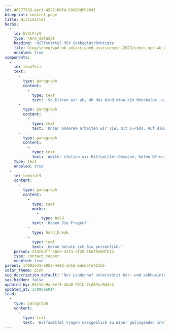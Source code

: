 ```yaml
---
id: 46777538-aec1-4527-b6f4-69909d9b26d1
blueprint: content_page
title: Hilfsmittel
heros:
  -
    id: bV3LFry9
    type: hero_default
    heading: 'Hilfsmittel für Sehbeeinträchtigte'
    file: blog/sehen/vpd_wb_anlass_paed_assistenzen_2022/sehen_vpd_wb_anlass_paed_assistenzen_2022-03.jpg
    enabled: true
components:
  -
    id: leou7vii
    text:
      -
        type: paragraph
        content:
          -
            type: text
            text: 'So klären wir ab, ob das Kind etwa ein Monokular, einen Schrägpultaufsatz oder eine spezielle Beleuchtung braucht. '
      -
        type: paragraph
        content:
          -
            type: text
            text: 'Unter anderem arbeiten wir viel mit I-Pads. Auf diese laden wir Lehrmittel. Und zwar so, dass die Schüler:innen reinschreiben können und auch die Lehrpersonen Zugriff darauf haben. Oder wir scannen Lehrmittel ein, welche nicht digital vorliegen und machen sie «bearbeitbar» für die Schüler:innen. '
      -
        type: paragraph
        content:
          -
            type: text
            text: 'Weiter stellen wir Hilfsmittel-Gesuche, holen Offerten ein und schreiben entsprechende Anträge zuhanden der IV.'
    type: text
    enabled: true
  -
    id: lemkiul9
    content:
      -
        type: paragraph
        content:
          -
            type: text
            marks:
              -
                type: bold
            text: 'Haben Sie Fragen? '
          -
            type: hard_break
          -
            type: text
            text: 'Gerne berate ich Sie persönlich.'
    person: 213e8dff-a8ce-43fa-af20-156f8e0dfbfa
    type: contact_teaser
    enabled: true
parent: 1f903e41-a055-4e02-ab16-ede65fe42156
color_theme: pink
seo_description_default: 'Der Landenhof unterstützt hör- und sehbeeinträchtigte Kinder & Jugendliche in ihrem selbstbestimmten Leben durch Förderung ihrer Fähigkeiten & Entwicklung'
seo_hidden: false
updated_by: 04e1ae9a-6ef8-4ba0-931b-7cd69cc0d3a2
updated_at: 1709626814
lead:
  -
    type: paragraph
    content:
      -
        type: text
        text: 'Hilfsmittel tragen massgeblich zu einer gelingenden Inklusion von sehbeeinträchtigten Kindern in Regelklassen bei. Wir helfen dabei, die bestmögliche technische Unterstützung zu finden.'
---
```

